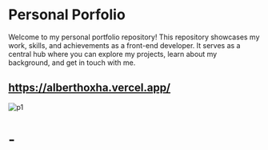 # Personal Porfolio

Welcome to my personal portfolio repository! This repository showcases my work, skills, and achievements as a front-end developer. It serves as a central hub where you can explore my projects, learn about my background, and get in touch with me.

## https://alberthoxha.vercel.app/

![p1](https://github.com/alberthoxha/Portfolio/assets/123065766/a3aae2bf-9db2-4dd0-b373-54192129f3fe)


# -
